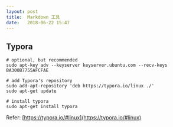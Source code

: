 ```yaml
---
layout: post
title:  Markdown 工具
date:   2018-06-22 15:47
---
```


## Typora

```
# optional, but recommended
sudo apt-key adv --keyserver keyserver.ubuntu.com --recv-keys BA300B7755AFCFAE

# add Typora's repository
sudo add-apt-repository 'deb https://typora.io/linux ./'
sudo apt-get update

# install typora
sudo apt-get install typora
```

Refer: [https://typora.io/#linux](https://typora.io/#linux)
